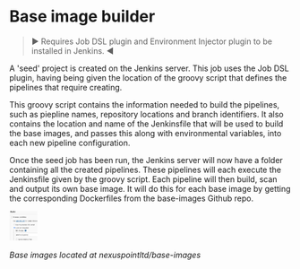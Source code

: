 # Base image builder

>▶︎ Requires Job DSL plugin and Environment Injector plugin to be installed in Jenkins. ◀︎

A 'seed' project is created on the Jenkins server. This job uses the Job DSL plugin, having being given the location of the groovy script that defines the pipelines that require creating.

This groovy script contains the information needed to build the pipelines, such as piepline names, repository locations and branch identifiers. It also contains the location and name of the Jenkinsfile that will be used to build the base images, and passes this along with environmental variables, into each new pipeline configuration.

Once the seed job has been run, the Jenkins server will now have a folder containing all the created pipelines. These pipelines will each execute the Jenkinsfile given by the groovy script. Each pipeline will then build, scan and output its own base image. It will do this for each base image by getting the corresponding Dockerfiles from the base-images Github repo.

<img src="https://raw.githubusercontent.com/zuripig/pipelines/mymain/images/git1.png" width="50">

*Base images located at nexuspointltd/base-images*

